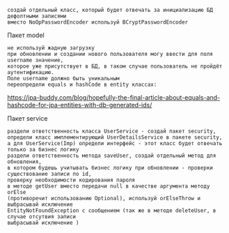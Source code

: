     создай отдельный класс, который будет отвечать за инициализацию БД дефолтными записями
    вместо NoOpPasswordEncoder используй BCryptPasswordEncoder

Пакет model

    не используй жадную загрузку
    при обновлении и создании нового пользователя могу ввести для поля username значение,  
    которое уже присутствует в БД, в таком случае пользователь не пройдёт аутентификацию. 
    Поле username должно быть уникальным
    переопредели equals и hashCode в entity классах:
https://jpa-buddy.com/blog/hopefully-the-final-article-about-equals-and-hashcode-for-jpa-entities-with-db-generated-ids/

Пакет service

    раздели ответственность класса UserService - создай пакет security, 
    определи класс имплементирующий UserDetailsService в пакете security, 
    а для UserService(Imp) определи интерфейс - этот класс будет отвечать только за бизнес логику
    раздели ответственность метода saveUser, создай отдельный метод для обновления, 
    в котором будешь учитывать бизнес логику при обновлении - проверки существование записи по id, 
    проверку необходимости кодирования пароля
    в методе getUser вместо передачи null в качестве аргумента методу orElse 
    (противоречит использованию Optional), используй orElseThrow и выбрасывай исключение 
    EntityNotFoundException с сообщением (так же в методе deleteUser, в случае отсутвия записи 
    выбрасывай исключение )

